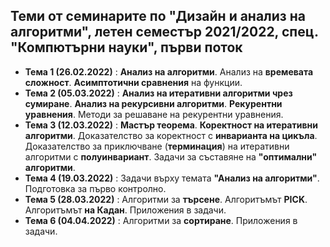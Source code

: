 ## Теми от семинарите по "Дизайн и анализ на алгоритми", летен семестър 2021/2022, спец. "Компютърни науки", първи поток ##

- **Тема 1 (26.02.2022)** : **Анализ на алгоритми**. Анализ на **времевата сложност**. **Асимптотични сравнения** на функции.  
- **Тема 2 (05.03.2022)** : **Анализ на итеративни алгоритми чрез сумиране**. **Анализ на рекурсивни алгоритми**. **Рекурентни уравнения**. Методи за решаване на рекурентни уравнения.  
- **Тема 3 (12.03.2022)** : **Мастър теорема**. **Коректност на итеративни алгоритми**. Доказателство за коректност с **инварианта на цикъла**. Доказателство за приключване (**терминация**) на итеративни алгоритми с **полуинвариант**. Задачи за съставяне на **"оптимални" алгоритми**.  
- **Тема 4 (19.03.2022)** : Задачи върху темата **"Анализ на алгоритми"**. Подготовка за първо контролно.  
- **Тема 5 (28.03.2022)** : Алгоритми за **търсене**. Алгоритъмът **PICK**. Алгоритъмът **на Кадан**. Приложения в задачи.  
- **Тема 6 (04.04.2022)** : Алгоритми за **сортиране**. Приложения в задачи.  
